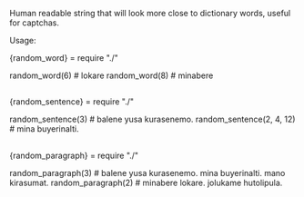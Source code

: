Human readable string that will look more close to dictionary words, useful for captchas.

Usage:

{random_word} = require "./"

random_word(6) # lokare
random_word(8) # minabere

##

{random_sentence} = require "./"

random_sentence(3) 			# balene yusa kurasenemo.
random_sentence(2, 4, 12) 	# mina buyerinalti.

##

{random_paragraph} = require "./"

random_paragraph(3) # balene yusa kurasenemo. mina buyerinalti. mano kirasumat.
random_paragraph(2) # minabere lokare. jolukame hutolipula.
